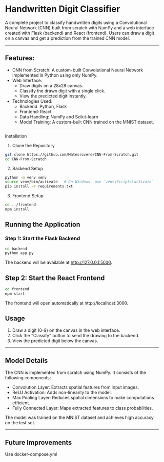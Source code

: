 # Handwritten Digit Classifier

A complete project to classify handwritten digits using a Convolutional Neural Network (CNN) built from scratch with NumPy and a web interface created with Flask (backend) and React (frontend). Users can draw a digit on a canvas and get a prediction from the trained CNN model.

---

## Features:
- CNN from Scratch: A custom-built Convolutional Neural Network implemented in Python using only NumPy.
- Web Interface:
    - Draw digits on a 28x28 canvas.
    - Classify the drawn digit with a single click.
    - View the predicted digit instantly.
- Technologies Used:
    - Backend: Python, Flask
    - Frontend: React
    - Data Handling: NumPy and Scikit-learn
    - Model Training: A custom-built CNN trained on the MNIST dataset.

---

Installation
1. Clone the Repository

```bash
git clone https://github.com/Mateorovere/CNN-From-Scratch.git
cd CNN-From-Scratch

```

2. Backend Setup

```bash
python -m venv venv
source venv/bin/activate   # On Windows, use `venv\Scripts\activate`
pip install -r requirements.txt

```

3. Frontend Setup

```bash
cd ../frontend
npm install

```

## Running the Application
### Step 1: Start the Flask Backend

```bash
cd backend
python app.py

```
The backend will be available at http://127.0.0.1:5000.

## Step 2: Start the React Frontend

```bash
cd frontend
npm start

```

The frontend will open automatically at http://localhost:3000.

## Usage
1. Draw a digit (0-9) on the canvas in the web interface.
2. Click the "Classify" button to send the drawing to the backend.
3. View the predicted digit below the canvas.

---

## Model Details
The CNN is implemented from scratch using NumPy. It consists of the following components:

- Convolution Layer: Extracts spatial features from input images.
- ReLU Activation: Adds non-linearity to the model.
- Max Pooling Layer: Reduces spatial dimensions to make computations efficient.
- Fully Connected Layer: Maps extracted features to class probabilities.

The model was trained on the MNIST dataset and achieves high accuracy on the test set.

---

## Future Improvements

Use docker-compose.yml

